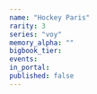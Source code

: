 ```yaml
---
name: "Hockey Paris"
rarity: 3
series: "voy"
memory_alpha: ""
bigbook_tier:
events:
in_portal:
published: false
---
```

